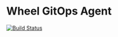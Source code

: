 # Wheel GitOps Agent
[![Build Status](https://travis-ci.com/wheel-sh/wheel-agent.svg?branch=master)](https://travis-ci.com/wheel-sh/wheel-agent)


